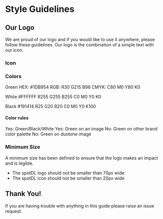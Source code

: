 # Style Guidelines

## Our Logo

We are proud of our logo and if you would like to use it anywhere, please follow these guidelines. Our logo is the combination of a simple text with our icon.

### Icon

### Colors

Green
HEX: #1DB954
RGB: R30 G215 B96
CMYK: C80 M0 Y80 K0

White
#FFFFFF
R255 G255 B255
C0 M0 Y0 K0

Black
#191414
R25 G20 B20
C0 M0 Y0 K100

#### Color rules

Yes: Green/Black/White
Yes: Green on an image
No: Green on other brand color palette
No: Green on duotone image

### Minimum Size

A minimum size has been defined to ensure that the logo makes an impact and is legible.

- The spotDL logo should not be smaller than 70px wide
- The spotDL icon should not be smaller than 20px wide

## Thank You!

If you are having trouble with anything in this guide please raise an issue request.
